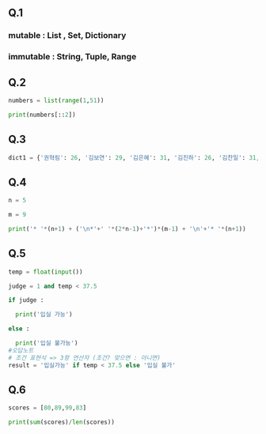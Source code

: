 ## Q.1

### mutable : List , Set, Dictionary

### immutable : String, Tuple, Range 



## Q.2 

```python
numbers = list(range(1,51))

print(numbers[::2])
```





## Q.3 

```python
dict1 = {'권혁림': 26, '김보연': 29, '김은혜': 31, '김진하': 26, '김찬일': 31, '김현주': 25, '김호진': 29, '박승주': 25, '박호현': 28, '배건길': 29, '유강현': 26, '윤영훈': 26,'이선주': 29,'이슬기': 30,'이종수': 28,'장종훈': 25,'전상현': 26,'전희성': 26,'정인용': 26,'조경민': 28,'조동일': 27,'조성규': 27,'조성환': 27,'조유진': 25,'진윤아': 26,'천소희': 23}


```



## Q.4

```python
n = 5

m = 9

print('* '*(n+1) + ('\n*'+' '*(2*n-1)+'*')*(m-1) + '\n'+'* '*(n+1))


```



## Q.5

```python
temp = float(input())

judge = 1 and temp < 37.5

if judge :

  print('입실 가능')

else :

  print('입실 불가능')
#오답노트
# 조건 표현식 => 3항 연산자 (조건? 맞으면 : 아니면)
result = '입실가능' if temp < 37.5 else '입실 불가'

```





## Q.6 

```python
scores = [80,89,99,83]

print(sum(scores)/len(scores))
```

